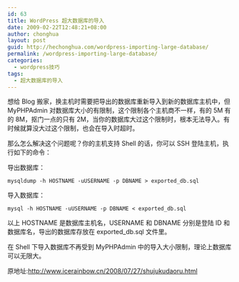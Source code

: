 ```yaml
---
id: 63
title: WordPress 超大数据库的导入
date: 2009-02-22T12:48:21+08:00
author: chonghua
layout: post
guid: http://hechonghua.com/wordpress-importing-large-database/
permalink: /wordpress-importing-large-database/
categories:
  - wordpress技巧
tags:
  - 超大数据库的导入
---
```

想给 Blog 搬家，换主机时需要把导出的数据库重新导入到新的数据库主机中，但 MyPHPAdmin 对数据库大小的有限制，这个限制各个主机商不一样，有的 5M 有的 8M，抠门一点的只有 2M，当你的数据库大过这个限制时，根本无法导入。有时候就算没大过这个限制，也会在导入时超时。

<!--more-->

那么怎么解决这个问题呢？你的主机支持 Shell 的话，你可以 SSH 登陆主机，执行如下的命令：

导出数据库：

`mysqldump -h HOSTNAME -uUSERNAME -p DBNAME > exported_db.sql`

导入数据库：

`mysql -h HOSTNAME -uUSERNAME -p DBNAME < exported_db.sql`

以上 HOSTNAME 是数据库主机名，USERNAME 和 DBNAME 分别是登陆 ID 和数据库名，导出的数据库存放在 exported_db.sql 文件里。

在 Shell 下导入数据库不再受到 MyPHPAdmin 中的导入大小限制，理论上数据库可以无限大。

原地址:http://www.icerainbow.cn/2008/07/27/shujukudaoru.html